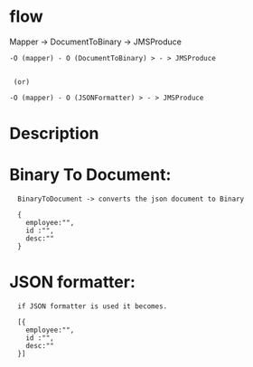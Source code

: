flow
====


Mapper -> DocumentToBinary -> JMSProduce

    -O (mapper) - O (DocumentToBinary) > - > JMSProduce
     
     
     (or)
     
    -O (mapper) - O (JSONFormatter) > - > JMSProduce



Description
===========

Binary To Document:
====================

      BinaryToDocument -> converts the json document to Binary 

      {
        employee:"",
        id :"",
        desc:""
      }

JSON formatter:
===============

      if JSON formatter is used it becomes.

      [{
        employee:"",
        id :"",
        desc:""
      }]



